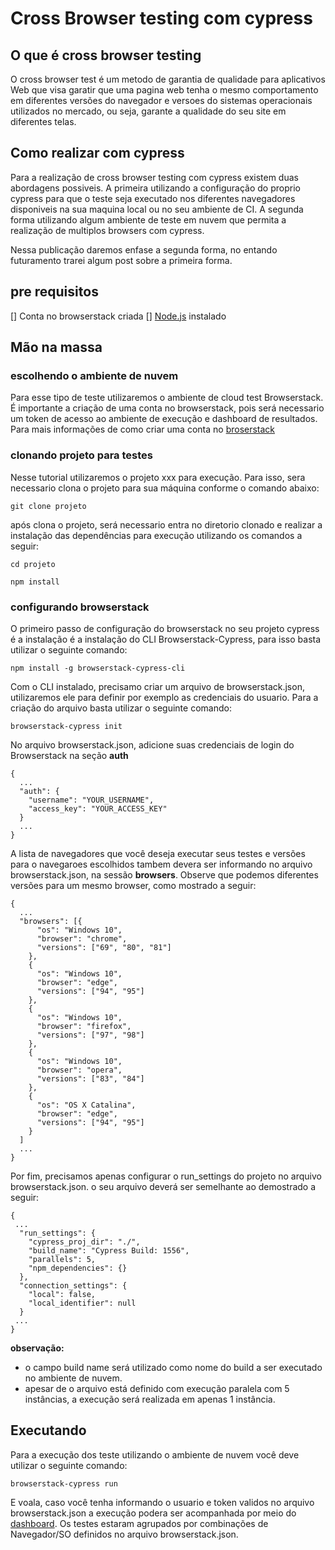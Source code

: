 # Cross Browser testing com cypress

## O que é cross browser testing

O cross browser test é um metodo de garantia de qualidade para aplicativos Web que visa garatir que uma pagina web tenha o mesmo comportamento em diferentes versões do navegador e versoes do sistemas operacionais utilizados no mercado, ou seja, garante a qualidade do seu site em diferentes telas. 

## Como realizar com cypress
Para a realização de cross browser testing com cypress existem duas abordagens possiveis. A primeira utilizando a configuração do proprio cypress para que o teste seja executado nos diferentes navegadores disponiveis na sua maquina local ou no seu ambiente de CI. A segunda forma utilizando algum ambiente de teste em nuvem que permita a realização de multiplos browsers com cypress.

Nessa publicação daremos enfase a segunda forma, no entando futuramento trarei algum post sobre a primeira forma.

## pre requisitos
[] Conta no browserstack criada
[] [Node.js](https://nodejs.org/en/) instalado

## Mão na massa
### escolhendo o ambiente de nuvem 
Para esse tipo de teste utilizaremos o ambiente de cloud test Browserstack. É importante a criação de uma conta no browserstack, pois será necessario um token de acesso ao ambiente de execução e dashboard de resultados. Para mais informações de como criar uma conta no [broserstack](https://www.browserstack.com/users/sign_up)

### clonando projeto para testes
Nesse tutorial utilizaremos o projeto xxx para execução. Para isso, sera necessario clona o projeto para sua máquina conforme o comando abaixo: 

```
git clone projeto
```

após clona o projeto, será necessario entra no diretorio clonado e realizar a instalação das dependências para execução utilizando os comandos a seguir: 

```
cd projeto

npm install
```

### configurando browserstack
O primeiro passo de configuração do browserstack no seu projeto cypress é a instalação é a instalação do CLI Browserstack-Cypress, para isso basta utilizar o seguinte comando: 

```
npm install -g browserstack-cypress-cli
```

Com o CLI instalado, precisamo criar um arquivo de browserstack.json, utilizaremos ele para definir por exemplo as credenciais do usuario. Para a criação do arquivo basta utilizar o seguinte comando: 

```
browserstack-cypress init
```

No arquivo browserstack.json, adicione suas credenciais de login do Browserstack na seção **auth** 

```
{
  ...
  "auth": {
    "username": "YOUR_USERNAME",
    "access_key": "YOUR_ACCESS_KEY"
  }
  ...
}
```

A lista de navegadores que você deseja executar seus testes e versões para o navegaroes escolhidos tambem devera ser informando no arquivo browserstack.json, na sessão **browsers**. Observe que podemos diferentes versões para um mesmo browser, como mostrado a seguir: 

```
{
  ...
  "browsers": [{
      "os": "Windows 10",
      "browser": "chrome",
      "versions": ["69", "80", "81"]
    },
    {
      "os": "Windows 10",
      "browser": "edge",
      "versions": ["94", "95"]
    },
    {
      "os": "Windows 10",
      "browser": "firefox",
      "versions": ["97", "98"]
    },
    {
      "os": "Windows 10",
      "browser": "opera",
      "versions": ["83", "84"]
    },
    {
      "os": "OS X Catalina",
      "browser": "edge",
      "versions": ["94", "95"]
    }
  ]
  ...
}
```

Por fim, precisamos apenas configurar o run_settings do projeto no arquivo browserstack.json. o seu arquivo deverá ser semelhante ao demostrado a seguir: 
```
{
 ...
  "run_settings": {
    "cypress_proj_dir": "./",
    "build_name": "Cypress Build: 1556",
    "parallels": 5,
    "npm_dependencies": {}
  },
  "connection_settings": {
    "local": false,
    "local_identifier": null
  }
 ...
}
```
**observação:**
* o campo build name será utilizado como nome do build a ser executado no ambiente de nuvem. 
* apesar de o arquivo está definido com execução paralela com 5 instâncias, a execução será realizada em apenas 1 instância. 

## Executando

Para a execução dos teste utilizando o ambiente de nuvem você deve utilizar o seguinte comando: 

```
browserstack-cypress run
```

E voala, caso você tenha informando o usuario e token validos no arquivo browserstack.json a execução podera ser acompanhada por meio  do [dashboard](https://automate.browserstack.com/). Os testes estaram agrupados por combinações de Navegador/SO definidos no arquivo browserstack.json.

